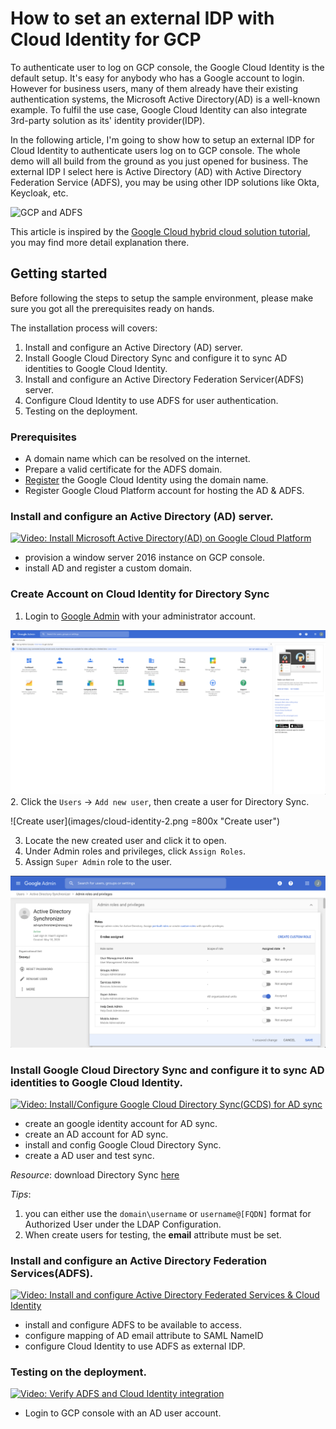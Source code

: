 # How to set an external IDP with Cloud Identity for GCP

To authenticate user to log on GCP console, the Google Cloud Identity is the default setup. It's easy for anybody who has a Google account to login. However for business users, many of them already have their existing authentication systems, the Microsoft Active Directory(AD) is a well-known example. To fulfil the use case, Google Cloud Identity can also integrate 3rd-party solution as its' identity provider(IDP).

In the following article, I'm going to show how to setup an external IDP for Cloud Identity to authenticate users log on to GCP console. The whole demo will all build from the ground as you just opened for business. The external IDP I select here is Active Directory (AD) with Active Directory Federation Service (ADFS), you may be using other IDP solutions like Okta, Keycloak, etc.


![GCP and ADFS](https://cloud.google.com/solutions/images/federating-gcp-with-ad-signing-in-to-gcp-console.svg)

This article is inspired by the [Google Cloud hybrid cloud solution tutorial](https://cloud.google.com/solutions/federating-gcp-with-active-directory-configuring-single-sign-on), you may find more detail explanation there.

## Getting started
Before following the steps to setup the sample environment, please make sure you got all the prerequisites ready on hands.

The installation process will covers:
1. Install and configure an Active Directory (AD) server.
2. Install Google Cloud Directory Sync and configure it to sync AD identities to Google Cloud Identity.
3. Install and configure an Active Directory Federation Servicer(ADFS) server.
4. Configure Cloud Identity to use ADFS for user authentication.
5. Testing on the deployment.

### Prerequisites
- A domain name which can be resolved on the internet.
- Prepare a valid certificate for the ADFS domain.
- [Register](https://cloud.google.com/identity/signup/premium/welcome) the Google Cloud Identity using the domain name.
- Register Google Cloud Platform account for hosting the AD & ADFS.

### Install and configure an Active Directory (AD) server.

[![Video: Install Microsoft Active Directory(AD) on Google Cloud Platform](https://img.youtube.com/vi/ztP-Yvn8TZE/hqdefault.jpg)](https://youtu.be/ztP-Yvn8TZE)

- provision a window server 2016 instance on GCP console.
- install AD and register a custom domain.

### Create Account on Cloud Identity for Directory Sync
1. Login to [Google Admin](https://admin.google.com/) with your administrator account.

![Google Admin Console](images/cloud-identity-1.png "Google Admin Console")
2. Click the `Users` -> `Add new user`, then create a user for Directory Sync.

![Create user](images/cloud-identity-2.png =800x "Create user")

3. Locate the new created user and click it to open.
4. Under Admin roles and privileges, click `Assign Roles`.
5. Assign `Super Admin` role to the user.

![Assign Super Admin](images/cloud-identity-3.png "Assign Super Admin")

### Install Google Cloud Directory Sync and configure it to sync AD identities to Google Cloud Identity.

[![Video: Install/Configure Google Cloud Directory Sync(GCDS) for AD sync](https://img.youtube.com/vi/u3fiFLDf4Tg/hqdefault.jpg)](https://youtu.be/u3fiFLDf4Tg)

- create an google identity account for AD sync.
- create an AD account for AD sync.
- install and config Google Cloud Directory Sync.
- create a AD user and test sync.

*Resource*:
download Directory Sync [here](https://tools.google.com/dlpage/dirsync/thankyou.html)

*Tips*:
1. you can either use the `domain\username` or `username@[FQDN]` format for Authorized User under the LDAP Configuration.
2. When create users for testing, the **email** attribute must be set.

### Install and configure an Active Directory Federation Services(ADFS).

[![Video: Install and configure Active Directory Federated Services & Cloud Identity](https://img.youtube.com/vi/af_mjXHbSQQ/hqdefault.jpg)](https://youtu.be/af_mjXHbSQQ)

- install and configure ADFS to be available to access.
- configure mapping of AD email attribute to SAML NameID
- configure Cloud Identity to use ADFS as external IDP.

### Testing on the deployment.

[![Video: Verify ADFS and Cloud Identity integration](https://img.youtube.com/vi/6u0WblK6Kb8/hqdefault.jpg)](https://youtu.be/6u0WblK6Kb8)

- Login to GCP console with an AD user account.